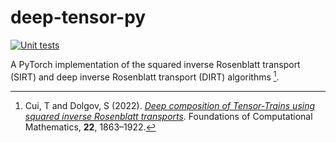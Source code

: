 # deep-tensor-py

[![Unit tests](https://github.com/alexgdebeer/deep-tensor-py/actions/workflows/run_tests.yaml/badge.svg)](https://github.com/alexgdebeer/deep-tensor-py/actions/workflows/run_tests.yaml)

A PyTorch implementation of the squared inverse Rosenblatt transport (SIRT) and deep inverse Rosenblatt transport (DIRT) algorithms [^1].

[^1]: Cui, T and Dolgov, S (2022). *[Deep composition of Tensor-Trains using squared inverse Rosenblatt transports](https://doi.org/10.1007/s10208-021-09537-5).* Foundations of Computational Mathematics, **22**, 1863–1922.
